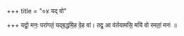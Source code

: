 +++
title = "०४ यद् वो"

+++
यद्वो॒ मनः॒ परा॑गतं॒ यद्ब॒द्धमि॒ह वे॒ह वा॑। तद्व॒ आ व॑र्तयामसि॒ मयि॑ वो रमतां॒ मनः॑ ॥